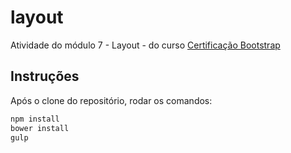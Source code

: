 # layout

Atividade do módulo 7 - Layout - do curso [Certificação Bootstrap](http://www.certificacaobootstrap.com.br/)

## Instruções

Após o clone do repositório, rodar os comandos:

``` bash
npm install
bower install
gulp
```
